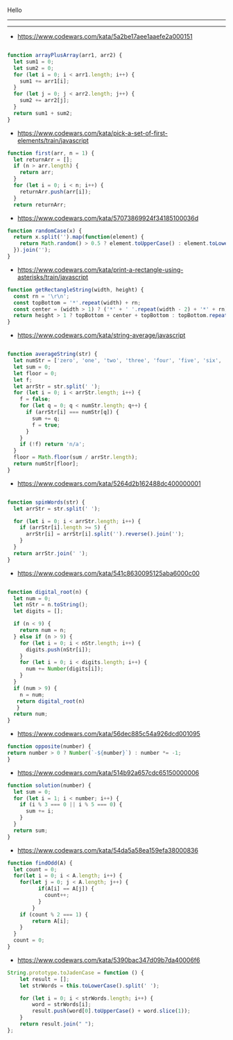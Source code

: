 Hello

--------------

--------------

* https://www.codewars.com/kata/5a2be17aee1aaefe2a000151

```javascript

function arrayPlusArray(arr1, arr2) {
  let sum1 = 0;
  let sum2 = 0;
  for (let i = 0; i < arr1.length; i++) {
    sum1 += arr1[i];
  }
  for (let j = 0; j < arr2.length; j++) {
    sum2 += arr2[j];
  }
  return sum1 + sum2;
}
```

* https://www.codewars.com/kata/pick-a-set-of-first-elements/train/javascript

```javascript
function first(arr, n = 1) {
  let returnArr = [];
  if (n > arr.length) {
    return arr;
  }
  for (let i = 0; i < n; i++) {
    returnArr.push(arr[i]);
  }
  return returnArr;
```

* https://www.codewars.com/kata/57073869924f34185100036d

```javascript
function randomCase(x) {
  return x.split('').map(function(element) {
    return Math.random() > 0.5 ? element.toUpperCase() : element.toLowerCase();
  }).join('');
}
```

* https://www.codewars.com/kata/print-a-rectangle-using-asterisks/train/javascript

```javascript
function getRectangleString(width, height) {
  const rn = '\r\n';
  const topBottom = '*'.repeat(width) + rn;
  const center = (width > 1) ? ('*' + ' '.repeat(width - 2) + '*' + rn).repeat(height - 2) : '';
  return height > 1 ? topBottom + center + topBottom : topBottom.repeat(height);
}
```
* https://www.codewars.com/kata/string-average/javascript

```javascript

function averageString(str) {
  let numStr = ['zero', 'one', 'two', 'three', 'four', 'five', 'six', 'seven', 'eight', 'nine'];
  let sum = 0;
  let floor = 0;
  let f;
  let arrStr = str.split(' ');
  for (let i = 0; i < arrStr.length; i++) {
    f = false;
    for (let q = 0; q < numStr.length; q++) {
      if (arrStr[i] === numStr[q]) {
        sum += q;
        f = true;
      }
    }
    if (!f) return 'n/a';
  }
  floor = Math.floor(sum / arrStr.length);
  return numStr[floor];
}
```

* https://www.codewars.com/kata/5264d2b162488dc400000001

```javascript

function spinWords(str) {
  let arrStr = str.split(' ');

  for (let i = 0; i < arrStr.length; i++) {
    if (arrStr[i].length >= 5) {
      arrStr[i] = arrStr[i].split('').reverse().join('');
    }
  }
  return arrStr.join(' ');
}
```
* https://www.codewars.com/kata/541c8630095125aba6000c00

```javascript

function digital_root(n) {
  let num = 0;
  let nStr = n.toString();
  let digits = [];

  if (n < 9) {
    return num = n;
  } else if (n > 9) {
    for (let i = 0; i < nStr.length; i++) {
      digits.push(nStr[i]);
    }
    for (let i = 0; i < digits.length; i++) {
      num += Number(digits[i]);
    }
  }
  if (num > 9) {
    n = num;
   return digital_root(n)
   }
  return num;
}
```
* https://www.codewars.com/kata/56dec885c54a926dcd001095

```javascript
function opposite(number) {
return number > 0 ? Number(`-${number}`) : number *= -1;
}
```
* https://www.codewars.com/kata/514b92a657cdc65150000006

```javascript
function solution(number) {
  let sum = 0;
  for (let i = 1; i < number; i++) {
    if (i % 3 === 0 || i % 5 === 0) {
      sum += i;
    }
  }
  return sum;
}
```

* https://www.codewars.com/kata/54da5a58ea159efa38000836

```javascript
function findOdd(A) {
  let count = 0;
  for(let i = 0; i < A.length; i++) {
    for(let j = 0; j < A.length; j++) {
          if(A[i] == A[j]) {
            count++;
          }
        }
    if (count % 2 === 1) {
        return A[i];
    }
  }
  count = 0;
}
```

* https://www.codewars.com/kata/5390bac347d09b7da40006f6

```javascript
String.prototype.toJadenCase = function () {
    let result = [];
    let strWords = this.toLowerCase().split(' ');

    for (let i = 0; i < strWords.length; i++) {
        word = strWords[i];
        result.push(word[0].toUpperCase() + word.slice(1));
    }
    return result.join(" ");
};
```




